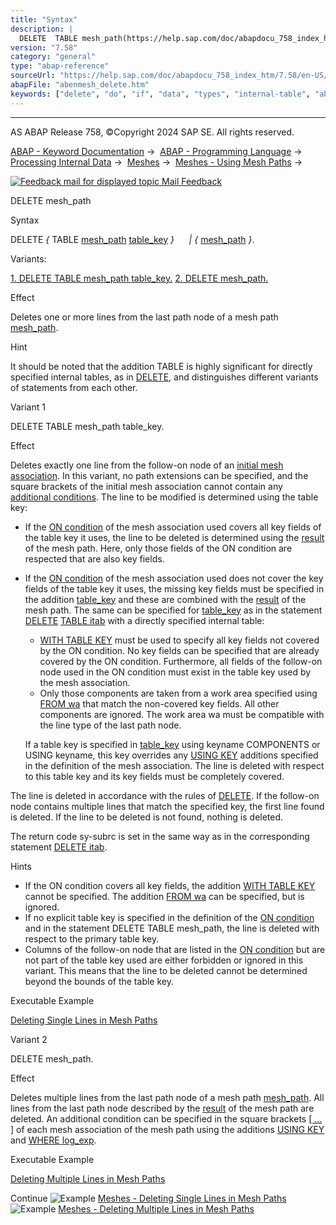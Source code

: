 ```yaml
---
title: "Syntax"
description: |
  DELETE  TABLE mesh_path(https://help.sap.com/doc/abapdocu_758_index_htm/7.58/en-US/abenmesh_path.htm) table_key(https://help.sap.com/doc/abapdocu_758_index_htm/7.58/en-US/abapdelete_itab_key.htm)    mesh_path(https://help.sap.com/doc/abapdocu_758_index_htm/7.58/en-US/abenmesh_pa
version: "7.58"
category: "general"
type: "abap-reference"
sourceUrl: "https://help.sap.com/doc/abapdocu_758_index_htm/7.58/en-US/abenmesh_delete.htm"
abapFile: "abenmesh_delete.htm"
keywords: ["delete", "do", "if", "data", "types", "internal-table", "abenmesh"]
---
```


* * *

AS ABAP Release 758, ©Copyright 2024 SAP SE. All rights reserved.

[ABAP - Keyword Documentation](https://help.sap.com/doc/abapdocu_758_index_htm/7.58/en-US/abenabap.htm) →  [ABAP - Programming Language](https://help.sap.com/doc/abapdocu_758_index_htm/7.58/en-US/abenabap_reference.htm) →  [Processing Internal Data](https://help.sap.com/doc/abapdocu_758_index_htm/7.58/en-US/abenabap_data_working.htm) →  [Meshes](https://help.sap.com/doc/abapdocu_758_index_htm/7.58/en-US/abenabap_meshes.htm) →  [Meshes - Using Mesh Paths](https://help.sap.com/doc/abapdocu_758_index_htm/7.58/en-US/abenmesh_path_usage.htm) → 

 [![](Mail.gif?object=Mail.gif "Feedback mail for displayed topic") Mail Feedback](mailto:f1_help@sap.com?subject=Feedback%20on%20ABAP%20Documentation&body=Document:%20DELETE%20mesh_path%2C%20ABENMESH_DELETE%2C%20758%0D%0A%0D%0AError:%0D%0A%0D%0A%0D%0A%0D%0ASuggestion%20for%20improvement:)

DELETE mesh\_path

Syntax

DELETE *{* TABLE [mesh\_path](https://help.sap.com/doc/abapdocu_758_index_htm/7.58/en-US/abenmesh_path.htm) [table\_key](https://help.sap.com/doc/abapdocu_758_index_htm/7.58/en-US/abapdelete_itab_key.htm) *}*
     *|* *{* [mesh\_path](https://help.sap.com/doc/abapdocu_758_index_htm/7.58/en-US/abenmesh_path.htm) *}*.

Variants:

[1\. DELETE TABLE mesh\_path table\_key.](#!ABAP_VARIANT_1@1@)
[2\. DELETE mesh\_path.](#!ABAP_VARIANT_2@2@)

Effect

Deletes one or more lines from the last path node of a mesh path [mesh\_path](https://help.sap.com/doc/abapdocu_758_index_htm/7.58/en-US/abenmesh_path.htm).

Hint

It should be noted that the addition TABLE is highly significant for directly specified internal tables, as in [DELETE](https://help.sap.com/doc/abapdocu_758_index_htm/7.58/en-US/abapdelete_itab.htm), and distinguishes different variants of statements from each other.

Variant 1   

DELETE TABLE mesh\_path table\_key.

Effect

Deletes exactly one line from the follow-on node of an [initial mesh association](https://help.sap.com/doc/abapdocu_758_index_htm/7.58/en-US/abenmesh_path.htm). In this variant, no path extensions can be specified, and the square brackets of the initial mesh association cannot contain any [additional conditions](https://help.sap.com/doc/abapdocu_758_index_htm/7.58/en-US/abenmesh_path_assoc_cond.htm). The line to be modified is determined using the table key:

-   If the [ON condition](https://help.sap.com/doc/abapdocu_758_index_htm/7.58/en-US/abaptypes_mesh_association.htm) of the mesh association used covers all key fields of the table key it uses, the line to be deleted is determined using the [result](https://help.sap.com/doc/abapdocu_758_index_htm/7.58/en-US/abenmesh_path_result_init_assoc.htm) of the mesh path. Here, only those fields of the ON condition are respected that are also key fields.
-   If the [ON condition](https://help.sap.com/doc/abapdocu_758_index_htm/7.58/en-US/abaptypes_mesh_association.htm) of the mesh association used does not cover the key fields of the table key it uses, the missing key fields must be specified in the addition [table\_key](https://help.sap.com/doc/abapdocu_758_index_htm/7.58/en-US/abapdelete_itab_key.htm) and these are combined with the [result](https://help.sap.com/doc/abapdocu_758_index_htm/7.58/en-US/abenmesh_path_result_init_assoc.htm) of the mesh path. The same can be specified for [table\_key](https://help.sap.com/doc/abapdocu_758_index_htm/7.58/en-US/abapdelete_itab_key.htm) as in the statement [DELETE](https://help.sap.com/doc/abapdocu_758_index_htm/7.58/en-US/abapdelete_itab.htm) [TABLE itab](https://help.sap.com/doc/abapdocu_758_index_htm/7.58/en-US/abapdelete_itab_line.htm) with a directly specified internal table:
    
    -   [WITH TABLE KEY](https://help.sap.com/doc/abapdocu_758_index_htm/7.58/en-US/abapdelete_itab_key.htm) must be used to specify all key fields not covered by the ON condition. No key fields can be specified that are already covered by the ON condition. Furthermore, all fields of the follow-on node used in the ON condition must exist in the table key used by the mesh association.
    -   Only those components are taken from a work area specified using [FROM wa](https://help.sap.com/doc/abapdocu_758_index_htm/7.58/en-US/abapdelete_itab_key.htm) that match the non-covered key fields. All other components are ignored. The work area wa must be compatible with the line type of the last path node.
    
    If a table key is specified in [table\_key](https://help.sap.com/doc/abapdocu_758_index_htm/7.58/en-US/abapdelete_itab_key.htm) using keyname COMPONENTS or USING keyname, this key overrides any [USING KEY](https://help.sap.com/doc/abapdocu_758_index_htm/7.58/en-US/abaptypes_mesh_association.htm) additions specified in the definition of the mesh association. The line is deleted with respect to this table key and its key fields must be completely covered.
    

The line is deleted in accordance with the rules of [DELETE](https://help.sap.com/doc/abapdocu_758_index_htm/7.58/en-US/abapdelete_itab.htm). If the follow-on node contains multiple lines that match the specified key, the first line found is deleted. If the line to be deleted is not found, nothing is deleted.

The return code sy-subrc is set in the same way as in the corresponding statement [DELETE itab](https://help.sap.com/doc/abapdocu_758_index_htm/7.58/en-US/abapdelete_itab.htm).

Hints

-   If the ON condition covers all key fields, the addition [WITH TABLE KEY](https://help.sap.com/doc/abapdocu_758_index_htm/7.58/en-US/abapdelete_itab_key.htm) cannot be specified. The addition [FROM wa](https://help.sap.com/doc/abapdocu_758_index_htm/7.58/en-US/abapdelete_itab_key.htm) can be specified, but is ignored.
-   If no explicit table key is specified in the definition of the [ON condition](https://help.sap.com/doc/abapdocu_758_index_htm/7.58/en-US/abaptypes_mesh_association.htm) and in the statement DELETE TABLE mesh\_path, the line is deleted with respect to the primary table key.
-   Columns of the follow-on node that are listed in the [ON condition](https://help.sap.com/doc/abapdocu_758_index_htm/7.58/en-US/abaptypes_mesh_association.htm) but are not part of the table key used are either forbidden or ignored in this variant. This means that the line to be deleted cannot be determined beyond the bounds of the table key.

Executable Example

[Deleting Single Lines in Mesh Paths](https://help.sap.com/doc/abapdocu_758_index_htm/7.58/en-US/abenmesh_delete_table_abexa.htm)

Variant 2   

DELETE mesh\_path.

Effect

Deletes multiple lines from the last path node of a mesh path [mesh\_path](https://help.sap.com/doc/abapdocu_758_index_htm/7.58/en-US/abenmesh_path.htm). All lines from the last path node described by the [result](https://help.sap.com/doc/abapdocu_758_index_htm/7.58/en-US/abenmesh_path_result.htm) of the mesh path are deleted. An additional condition can be specified in the square brackets [\[ ... \]](https://help.sap.com/doc/abapdocu_758_index_htm/7.58/en-US/abenmesh_path_assoc.htm) of each mesh association of the mesh path using the additions [USING KEY](https://help.sap.com/doc/abapdocu_758_index_htm/7.58/en-US/abenmesh_path_assoc_cond.htm) and [WHERE log\_exp](https://help.sap.com/doc/abapdocu_758_index_htm/7.58/en-US/abenmesh_path_assoc_cond.htm).

Executable Example

[Deleting Multiple Lines in Mesh Paths](https://help.sap.com/doc/abapdocu_758_index_htm/7.58/en-US/abenmesh_delete_abexa.htm)

Continue
![Example](exa.gif "Example") [Meshes - Deleting Single Lines in Mesh Paths](https://help.sap.com/doc/abapdocu_758_index_htm/7.58/en-US/abenmesh_delete_table_abexa.htm)
![Example](exa.gif "Example") [Meshes - Deleting Multiple Lines in Mesh Paths](https://help.sap.com/doc/abapdocu_758_index_htm/7.58/en-US/abenmesh_delete_abexa.htm)